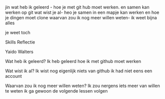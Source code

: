 jin 
wat heb ik geleerd - hoe je met git hub moet werken. en samen kan werken op git 
wat wist je al- heo je samen in een mapje kan werken en hoe je dingen moet clone
waarvan zou ik nog meer willen weten- ik weet bijna alles

je weet toch

Skills Reflectie

Yaido Walters

Wat heb ik geleerd?
Ik heb geleerd hoe ik met github moet werken

Wat wist ik al?
Ik wist nog eigenlijk niets van github ik had niet eens een account

Waarvan zou ik nog meer willen weten?
Ik zou nergens iets meer van willen te weten ik ga gewoon de volgende lessen volgen


